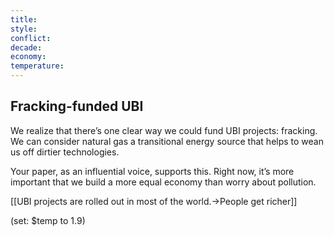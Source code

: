 ```yaml
---
title: 
style: 
conflict: 
decade: 
economy: 
temperature: 
---
```


## Fracking-funded UBI


We realize that there’s one clear way we could fund UBI projects: fracking. We can consider natural gas a transitional energy source that helps to wean us off dirtier technologies.

Your paper, as an influential voice, supports this. Right now, it’s more important that we build a more equal economy than worry about pollution.

[[UBI projects are rolled out in most of the world.->People get richer]]

(set: $temp to 1.9)

